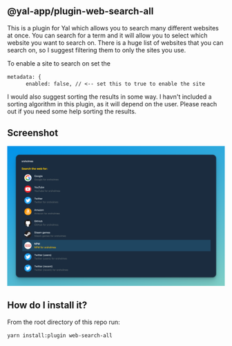 ## @yal-app/plugin-web-search-all

This is a plugin for Yal which allows you to search many different websites at once. You can search for a term and it will allow you to select which website you want to search on. There is a huge list of websites that you can search on, so I suggest filtering them to only the sites you use.

To enable a site to search on set the 

```
metadata: {
      enabled: false, // <-- set this to true to enable the site
```

I would also suggest sorting the results in some way. I havn't included a sorting algorithm in this plugin, as it will depend on the user. Please reach out if you need some help sorting the results.

## Screenshot

![web-search-all](./resources/web-search-all.png 'web-search-all')

## How do I install it?

From the root directory of this repo run:

```
yarn install:plugin web-search-all
```
